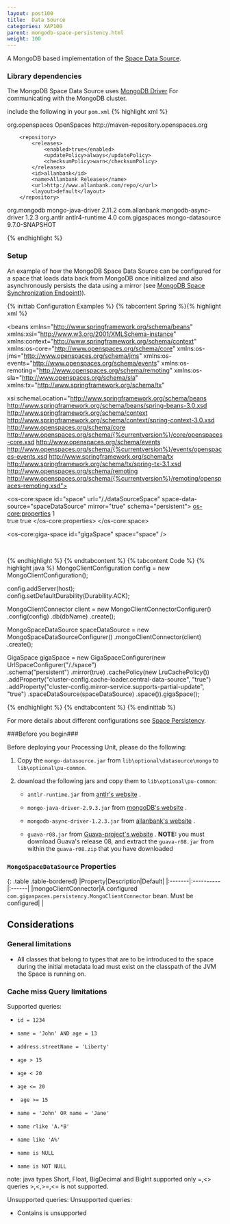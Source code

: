 ```yaml
---
layout: post100
title:  Data Source
categories: XAP100
parent: mongodb-space-persistency.html
weight: 100
---
```


A MongoDB based implementation of the [Space Data Source](./space-data-source-api.html). 

### Library dependencies 
The MongoDB Space Data Source uses [MongoDB Driver](http://www.allanbank.com/mongodb-async-driver/index.html) For communicating with the MongoDB cluster.
 
include the following in your `pom.xml`
{% highlight xml %}
<!-- currently the MongoDB library is not the central maven repository --> 
<repositories>
		<repository>
			<id>org.openspaces</id>
			<name>OpenSpaces</name>
			<url>http://maven-repository.openspaces.org</url>
		</repository>

		<repository>
			<releases>
				<enabled>true</enabled>
				<updatePolicy>always</updatePolicy>
				<checksumPolicy>warn</checksumPolicy>
			</releases>
			<id>allanbank</id>
			<name>Allanbank Releases</name>
			<url>http://www.allanbank.com/repo/</url>
			<layout>default</layout>
		</repository>
</repositories>


<!-- mongodb java driver -->
<dependency>
	<groupId>org.mongodb</groupId>
	<artifactId>mongo-java-driver</artifactId>
	<version>2.11.2</version>
</dependency>
<dependency>
	<groupId>com.allanbank</groupId>
	<artifactId>mongodb-async-driver</artifactId>
	<version>1.2.3</version>
</dependency>

<dependency> 
	<groupId>org.antlr</groupId> 
	<artifactId>antlr4-runtime</artifactId> 
	<version>4.0</version> 
</dependency> 

<dependency>
    <groupId>com.gigaspaces</groupId>
    <artifactId>mongo-datasource</artifactId>
    <version>9.7.0-SNAPSHOT</version>
</dependency>

{% endhighlight %}

### Setup 

An example of how the MongoDB Space Data Source can be configured for a space that loads data back from MongoDB once initialized and 
also asynchronously persists the data using a mirror (see [MongoDB Space Synchronization Endpoint](./mongodb-space-synchronization-endpoint.html))). 

{% inittab Configuration Examples %}
{% tabcontent Spring %}{% highlight xml %} 
<?xml version="1.0" encoding="utf-8"?> 
<beans xmlns="http://www.springframework.org/schema/beans" 
xmlns:xsi="http://www.w3.org/2001/XMLSchema-instance" xmlns:context="http://www.springframework.org/schema/context" 
xmlns:os-core="http://www.openspaces.org/schema/core" xmlns:os-jms="http://www.openspaces.org/schema/jms" 
xmlns:os-events="http://www.openspaces.org/schema/events" 
xmlns:os-remoting="http://www.openspaces.org/schema/remoting" 
xmlns:os-sla="http://www.openspaces.org/schema/sla" xmlns:tx="http://www.springframework.org/schema/tx" 

xsi:schemaLocation="http://www.springframework.org/schema/beans http://www.springframework.org/schema/beans/spring-beans-3.0.xsd 
http://www.springframework.org/schema/context http://www.springframework.org/schema/context/spring-context-3.0.xsd 
http://www.openspaces.org/schema/core http://www.openspaces.org/schema/{%currentversion%}/core/openspaces-core.xsd
http://www.openspaces.org/schema/events http://www.openspaces.org/schema/{%currentversion%}/events/openspaces-events.xsd
http://www.springframework.org/schema/tx http://www.springframework.org/schema/tx/spring-tx-3.1.xsd 
http://www.openspaces.org/schema/remoting http://www.openspaces.org/schema/{%currentversion%}/remoting/openspaces-remoting.xsd">

<bean id="propertiesConfigurer" 
class="org.springframework.beans.factory.config.PropertyPlaceholderConfigurer" /> 

<os-core:space id="space" url="/./dataSourceSpace"
	space-data-source="spaceDataSource" mirror="true" schema="persistent">
	<os-core:properties>
		<props>
			<!-- Use ALL IN CACHE, put 0 for LRU --> 
			<prop key="space-config.engine.cache_policy">1</prop>				
			<prop key="cluster-config.cache-loader.central-data-source">true</prop>
			<prop key="cluster-config.mirror-service.supports-partial-update">true</prop>
		</props>
	</os-core:properties>
</os-core:space>

<os-core:giga-space id="gigaSpace" space="space" /> 

<bean id="mongoClient"
		class="com.gigaspaces.persistency.MongoClientConnectorBeanFactory">
		<property name="db" value="${mongo.db}" />
		<property name="config">
			<bean class="com.allanbank.mongodb.MongoClientConfiguration">
				<constructor-arg value="mongodb://${mongo.host}:${mongo.port}/${mongo.db}"
					type="java.lang.String" />
				<property name="defaultDurability" value="ACK"/>		
			</bean>
		</property>
</bean>

<bean id="spaceDataSource" 
		class="com.gigaspaces.persistency.MongoSpaceDataSourceBeanFactory">
		<property name="mongoClientConnector" ref="mongoClient" />
</bean>


</beans> 

{% endhighlight %} 
{% endtabcontent %}
{% tabcontent Code %}
{% highlight java %}
MongoClientConfiguration config = new MongoClientConfiguration();

config.addServer(host);				
config.setDefaultDurability(Durability.ACK);

MongoClientConnector client = new MongoClientConnectorConfigurer()
		.config(config)
		.db(dbName)
		.create();	

MongoSpaceDataSource spaceDataSource = new MongoSpaceDataSourceConfigurer()
		.mongoClientConnector(client)
		.create();

GigaSpace gigaSpace = new GigaSpaceConfigurer(new UrlSpaceConfigurer("/./space")	
.schema("persistent") 
.mirror(true) 
.cachePolicy(new LruCachePolicy()) 
.addProperty("cluster-config.cache-loader.central-data-source", "true") 
.addProperty("cluster-config.mirror-service.supports-partial-update", "true") 
.spaceDataSource(spaceDataSource) 
.space()).gigaSpace(); 

{% endhighlight %} 
{% endtabcontent %}
{% endinittab %}

For more details about different configurations see [Space Persistency](./space-persistency.html). 

###Before you begin###

Before deploying your Processing Unit, please do the following:

1. Copy the `mongo-datasource.jar` from `lib\optional\datasource\mongo` to `lib\optional\pu-common`.
2. download the following jars and copy them to `lib\optional\pu-common`:

	- `antlr-runtime.jar` from [antlr's website](http://www.antlr.org/download.html) .

	- `mongo-java-driver-2.9.3.jar` from [mongoDB's website](http://docs.mongodb.org/ecosystem/drivers/java/) .

	- `mongodb-async-driver-1.2.3.jar` from [allanbank's website](http://www.allanbank.com/mongodb-async-driver/download.html) .

	- `guava-r08.jar` from [Guava-project's website](https://code.google.com/p/guava-libraries/wiki/Release08) . **NOTE:** you must download Guava's release 08, and extract the `guava-r08.jar` from within the `guava-r08.zip` that you have downloaded

### `MongoSpaceDataSource` Properties

{: .table .table-bordered}
|Property|Description|Default|
|:-------|:----------|:------|
|mongoClientConnector|A configured `com.gigaspaces.persistency.MongoClientConnector` bean. Must be configured| | 

## Considerations 

### General limitations 
- All classes that belong to types that are to be introduced to the space during the initial metadata load must exist on the classpath of the JVM the Space is running on. 

### Cache miss Query limitations 
Supported queries:

- `id = 1234` 

- `name = 'John' AND age = 13` 

- `address.streetName = 'Liberty'` 

- `age > 15`

- `age < 20`

- `age <= 20`

- ` age >= 15`

- `name = 'John' OR name = 'Jane'`

- `name rlike 'A.*B'`

- `name like 'A%'`

- `name is NULL`

- `name is NOT NULL`

note: java types Short, Float, BigDecimal and BigInt supported only =,<> queries >,<,>=,<= is not supported.

Unsupported queries:
Unsupported queries:
- Contains is unsupported
